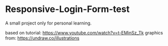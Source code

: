 # Responsive-Login-Form-test

A small project only for personal learning.

based on tutorial: https://www.youtube.com/watch?v=t-EMinSz_Tk
graphics from: https://undraw.co/illustrations


